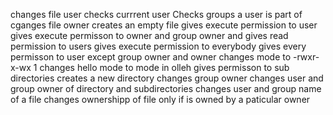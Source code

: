 changes file user
checks currrent user
Checks groups a user is part of
cganges file owner
creates an empty file
gives execute permission to user
gives execute permisson to owner and group owner and gives read permission to users 
gives execute permission to everybody
gives every permisson to user except group owner and owner
changes mode to -rwxr-x-wx 1
changes hello mode to mode in olleh
gives permisson to sub directories
creates a new directory
changes group owner
changes user and group owner of directory and subdirectories
changes user and group name of a file
changes ownershipp of file only if is owned by a paticular owner 
